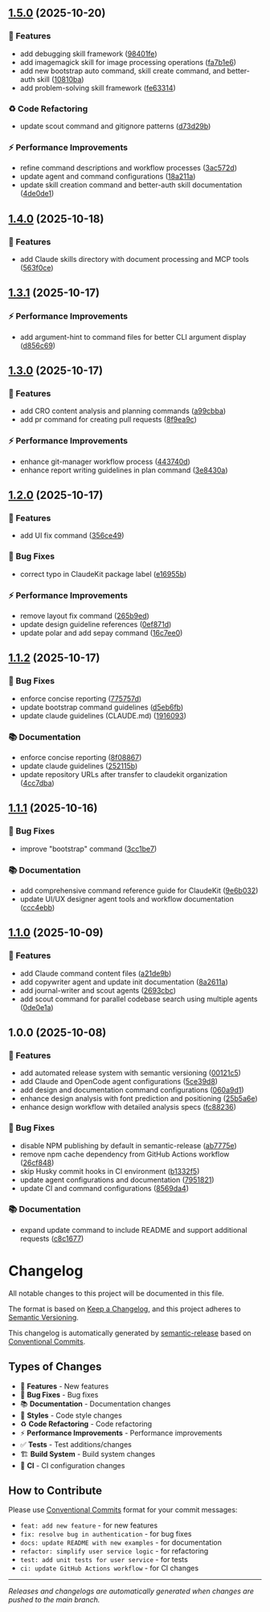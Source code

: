 ## [1.5.0](https://github.com/claudekit/claudekit-engineer/compare/v1.4.0...v1.5.0) (2025-10-20)


### 🚀 Features

* add debugging skill framework ([98401fe](https://github.com/claudekit/claudekit-engineer/commit/98401fe637f3b9c7b6b9c10d4a7aff4bcba672de))
* add imagemagick skill for image processing operations ([fa7b1e6](https://github.com/claudekit/claudekit-engineer/commit/fa7b1e6804f2dbf87c7efcf2f4ea63541cb1c68d))
* add new bootstrap auto command, skill create command, and better-auth skill ([10810ba](https://github.com/claudekit/claudekit-engineer/commit/10810bac6aa73b3f43789421ea7e996e1c0c2c15))
* add problem-solving skill framework ([fe63314](https://github.com/claudekit/claudekit-engineer/commit/fe63314c51f27eb164511929c66b07dbb1481271))


### ♻️ Code Refactoring

* update scout command and gitignore patterns ([d73d29b](https://github.com/claudekit/claudekit-engineer/commit/d73d29b7099364fd18c69cb2e25e20444b9ce02b))


### ⚡ Performance Improvements

* refine command descriptions and workflow processes ([3ac572d](https://github.com/claudekit/claudekit-engineer/commit/3ac572d06cf7e9776de17f3d52fe4f7bb207375e))
* update agent and command configurations ([18a211a](https://github.com/claudekit/claudekit-engineer/commit/18a211a950a77cae1a0ec114effff70bdb5ff782))
* update skill creation command and better-auth skill documentation ([4de0de1](https://github.com/claudekit/claudekit-engineer/commit/4de0de1a974a2c633f04b9445edeee43b8da7777))

## [1.4.0](https://github.com/claudekit/claudekit-engineer/compare/v1.3.1...v1.4.0) (2025-10-18)


### 🚀 Features

* add Claude skills directory with document processing and MCP tools ([563f0ce](https://github.com/claudekit/claudekit-engineer/commit/563f0ce90d37918c09039218e83ca80dd5d237ab))

## [1.3.1](https://github.com/claudekit/claudekit-engineer/compare/v1.3.0...v1.3.1) (2025-10-17)


### ⚡ Performance Improvements

* add argument-hint to command files for better CLI argument display ([d856c69](https://github.com/claudekit/claudekit-engineer/commit/d856c69beefa2a594481481947eff7683532db25))

## [1.3.0](https://github.com/claudekit/claudekit-engineer/compare/v1.2.0...v1.3.0) (2025-10-17)


### 🚀 Features

* add CRO content analysis and planning commands ([a99cbba](https://github.com/claudekit/claudekit-engineer/commit/a99cbba75fd4842e9b6e54bab11366eaa1d6f375))
* add pr command for creating pull requests ([8f9ea9c](https://github.com/claudekit/claudekit-engineer/commit/8f9ea9cdac6898cb575daf49ae57a9c0fa959650))


### ⚡ Performance Improvements

* enhance git-manager workflow process ([443740d](https://github.com/claudekit/claudekit-engineer/commit/443740db9a116035ec50cf6113a75ba060d6e4ab))
* enhance report writing guidelines in plan command ([3e8430a](https://github.com/claudekit/claudekit-engineer/commit/3e8430a06bfa0d298fb9c15e07a71a05db530c78))

## [1.2.0](https://github.com/claudekit/claudekit-engineer/compare/v1.1.2...v1.2.0) (2025-10-17)


### 🚀 Features

* add UI fix command ([356ce49](https://github.com/claudekit/claudekit-engineer/commit/356ce49294023aa19418c0cd2550156a35046093))


### 🐛 Bug Fixes

* correct typo in ClaudeKit package label ([e16955b](https://github.com/claudekit/claudekit-engineer/commit/e16955b1c088d0e6e43961ac1a953bc4631a7361))


### ⚡ Performance Improvements

* remove layout fix command ([265b9ed](https://github.com/claudekit/claudekit-engineer/commit/265b9edf28c5ec99b8f3e657ee455723b1da32d2))
* update design guideline references ([0ef871d](https://github.com/claudekit/claudekit-engineer/commit/0ef871d47fca3cf1f5e1a7b446ba9d0f3773ebe6))
* update polar and add sepay command ([16c7ee0](https://github.com/claudekit/claudekit-engineer/commit/16c7ee09d80e225200e7b907c0013e162c1aac53))

## [1.1.2](https://github.com/claudekit/claudekit-engineer/compare/v1.1.1...v1.1.2) (2025-10-17)


### 🐛 Bug Fixes

* enforce concise reporting ([775757d](https://github.com/claudekit/claudekit-engineer/commit/775757d39a263cd301c69fb58469852a2bb20a53))
* update bootstrap command guidelines ([d5eb6fb](https://github.com/claudekit/claudekit-engineer/commit/d5eb6fbd826068c2c16161eada52534af9c422e0))
* update claude guidelines (CLAUDE.md) ([1916093](https://github.com/claudekit/claudekit-engineer/commit/1916093c217b21ff03278aac52e0783e187819c7))


### 📚 Documentation

* enforce concise reporting ([8f08867](https://github.com/claudekit/claudekit-engineer/commit/8f08867f051d7f1d5c75bbdd4eec59699913e6fb))
* update claude guidelines ([252115b](https://github.com/claudekit/claudekit-engineer/commit/252115bca0b704f5c0a47e44a3e04ee541fbd382))
* update repository URLs after transfer to claudekit organization ([4cc7dba](https://github.com/claudekit/claudekit-engineer/commit/4cc7dba5fcb212a3ee36487901319fbd02f96789))

## [1.1.1](https://github.com/mrgoonie/claudekit-engineer/compare/v1.1.0...v1.1.1) (2025-10-16)


### 🐛 Bug Fixes

* improve "bootstrap" command ([3cc1be7](https://github.com/mrgoonie/claudekit-engineer/commit/3cc1be74a404f83626b7ec19f47ee54a610fbe28))


### 📚 Documentation

* add comprehensive command reference guide for ClaudeKit ([9e6b032](https://github.com/mrgoonie/claudekit-engineer/commit/9e6b0324d72a23ca4cff9acd17b7942def89c05e))
* update UI/UX designer agent tools and workflow documentation ([ccc4ebb](https://github.com/mrgoonie/claudekit-engineer/commit/ccc4ebbb51b60adb608a359e2414b336de084a78))

## [1.1.0](https://github.com/mrgoonie/claudekit-engineer/compare/v1.0.0...v1.1.0) (2025-10-09)


### 🚀 Features

* add Claude command content files ([a21de9b](https://github.com/claudekit/claudekit-engineer/commit/a21de9bf5faec2c3cf7b1d6f0775323f9eb7ea86))
* add copywriter agent and update init documentation ([8a2611a](https://github.com/claudekit/claudekit-engineer/commit/8a2611a0deee69ea7a826dc46c58cc0fadde838e))
* add journal-writer and scout agents ([2693cbc](https://github.com/claudekit/claudekit-engineer/commit/2693cbc46c9f74acf2dc28038ef19d6ddc6870e0))
* add scout command for parallel codebase search using multiple agents ([0de0e1a](https://github.com/claudekit/claudekit-engineer/commit/0de0e1a1eecbaa6fd64c88e6aa8ddca24ce3e842))

## 1.0.0 (2025-10-08)


### 🚀 Features

* add automated release system with semantic versioning ([00121c5](https://github.com/claudekit/claudekit-engineer/commit/00121c50a7bf83c3eb49aa123f6092e698c1da71))
* add Claude and OpenCode agent configurations ([5ce39d8](https://github.com/claudekit/claudekit-engineer/commit/5ce39d8de6a5768f7320021d9f9f646b67552ae6))
* add design and documentation command configurations ([060a9d1](https://github.com/claudekit/claudekit-engineer/commit/060a9d1e1e9d2bffa82481b7b214748af0a3b548))
* enhance design analysis with font prediction and positioning ([25b5a6e](https://github.com/claudekit/claudekit-engineer/commit/25b5a6e0541175bc138ddfb16d0cd805ba16ef3c))
* enhance design workflow with detailed analysis specs ([fc88236](https://github.com/claudekit/claudekit-engineer/commit/fc882360ea7852d51afe7af91055c7288b55fe1a))


### 🐛 Bug Fixes

* disable NPM publishing by default in semantic-release ([ab7775e](https://github.com/claudekit/claudekit-engineer/commit/ab7775e295f2c091974fcaae1b432686841bd4a0))
* remove npm cache dependency from GitHub Actions workflow ([26cf848](https://github.com/claudekit/claudekit-engineer/commit/26cf8488c9bb1f7b9becef233daeae1875625923))
* skip Husky commit hooks in CI environment ([b1332f5](https://github.com/claudekit/claudekit-engineer/commit/b1332f50f9d41f6bf27b9a76e35f1e0d240d64d2))
* update agent configurations and documentation ([7951821](https://github.com/claudekit/claudekit-engineer/commit/7951821e8c3a691d4a33728edf40f6964b80ff15))
* update CI and command configurations ([8569da4](https://github.com/claudekit/claudekit-engineer/commit/8569da47d52700a2812199d4a512905ec4710650))


### 📚 Documentation

* expand update command to include README and support additional requests ([c8c1677](https://github.com/claudekit/claudekit-engineer/commit/c8c1677a0cacfc668bb3ebdd7d47cea66ca1fe80))

# Changelog

All notable changes to this project will be documented in this file.

The format is based on [Keep a Changelog](https://keepachangelog.com/en/1.0.0/),
and this project adheres to [Semantic Versioning](https://semver.org/spec/v2.0.0.html).

This changelog is automatically generated by [semantic-release](https://github.com/semantic-release/semantic-release) based on [Conventional Commits](https://conventionalcommits.org/).

## Types of Changes

- 🚀 **Features** - New features
- 🐛 **Bug Fixes** - Bug fixes
- 📚 **Documentation** - Documentation changes
- 💄 **Styles** - Code style changes
- ♻️ **Code Refactoring** - Code refactoring
- ⚡ **Performance Improvements** - Performance improvements
- ✅ **Tests** - Test additions/changes
- 🏗️ **Build System** - Build system changes
- 👷 **CI** - CI configuration changes

## How to Contribute

Please use [Conventional Commits](https://conventionalcommits.org/) format for your commit messages:

- `feat: add new feature` - for new features
- `fix: resolve bug in authentication` - for bug fixes
- `docs: update README with new examples` - for documentation
- `refactor: simplify user service logic` - for refactoring
- `test: add unit tests for user service` - for tests
- `ci: update GitHub Actions workflow` - for CI changes

---

*Releases and changelogs are automatically generated when changes are pushed to the main branch.*
